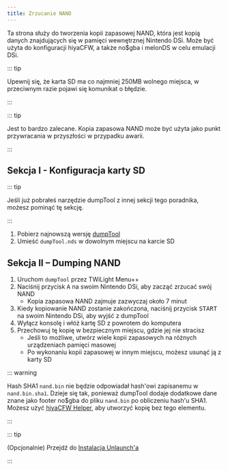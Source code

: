 ```yaml
---
title: Zrzucanie NAND
---
```


Ta strona służy do tworzenia kopii zapasowej NAND, która jest kopią danych znajdujących się w pamięci wewnętrznej Nintendo DSi. Może być użyta do konfiguracji hiyaCFW, a także no$gba i melonDS w celu emulacji DSi.

::: tip

Upewnij się, że karta SD ma co najmniej 250MB wolnego miejsca, w przeciwnym razie pojawi się komunikat o błędzie.

:::

::: tip

Jest to bardzo zalecane. Kopia zapasowa NAND może być użyta jako punkt przywracania w przyszłości w przypadku awarii.

:::

## Sekcja I - Konfiguracja karty SD

::: tip

Jeśli już pobrałeś narzędzie dumpTool z innej sekcji tego poradnika, możesz pominąć tę sekcję.

:::

1. Pobierz najnowszą wersję [dumpTool](https://github.com/zoogie/dumpTool/releases/latest/download/dumpTool.nds)
1. Umieść `dumpTool.nds` w dowolnym miejscu na karcie SD


## Sekcja II – Dumping NAND

1. Uruchom `dumpTool` przez TWiLight Menu++
1. Naciśnij przycisk <kbd class="face">A</kbd> na swoim Nintendo DSi, aby zacząć zrzucać swój NAND
    - Kopia zapasowa NAND zajmuje zazwyczaj około 7 minut
1. Kiedy kopiowanie NAND zostanie zakończona, naciśnij przycisk <kbd>START</kbd> na swoim Nintendo DSi, aby wyjść z dumpTool
1. Wyłącz konsolę i włóż kartę SD z powrotem do komputera
1. Przechowuj tę kopię w bezpiecznym miejscu, gdzie jej nie stracisz
    - Jeśli to możliwe, utwórz wiele kopii zapasowych na różnych urządzeniach pamięci masowej
    - Po wykonaniu kopii zapasowej w innym miejscu, możesz usunąć ją z karty SD

::: warning

Hash SHA1 `nand.bin` nie będzie odpowiadał hash'owi zapisanemu w `nand.bin.sha1`. Dzieje się tak, ponieważ dumpTool dodaje dodatkowe dane znane jako footer no$gba do pliku `nand.bin` po obliczeniu hash'u SHA1. Możesz użyć [hiyaCFW Helper](https://github.com/mondul/HiyaCFW-Helper/releases), aby utworzyć kopię bez tego elementu.

:::

::: tip

(Opcjonalnie) Przejdź do [Instalacja Unlaunch'a](installing-unlaunch.html)

:::
